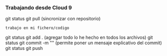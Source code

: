 ### Trabajando desde Cloud 9

git status
git pull (sincronizar con repositorio)

```
trabajo en mi fichero/codigo
```

git status
git add . (agregar todo lo he hecho en todos los archivos)
git status
git commit -m "" (permite poner un mensaje explicativo del commit)
git status
git push
